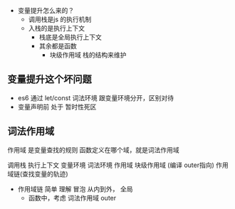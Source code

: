- 变量提升怎么来的？
  - 调用栈是js 的执行机制
  - 入栈的是执行上下文
    - 栈底是全局执行上下文
    - 其余都是函数
      - 块级作用域 栈的结构来维护

## 变量提升这个坏问题
- es6  通过 let/const 词法环境 跟变量环境分开，区别对待
- 变量声明前 处于 暂时性死区 


## 词法作用域
  作用域 是变量查找的规则
  函数定义在哪个域，就是词法作用域

调用栈 执行上下文 变量环境 词法环境 作用域 块级作用域 (编译 outer指向) 作用域链(查找变量的轨迹)

- 作用域链 简单 理解 冒泡 从内到外， 全局
  - 函数中，考虑  词法作用域 outer 